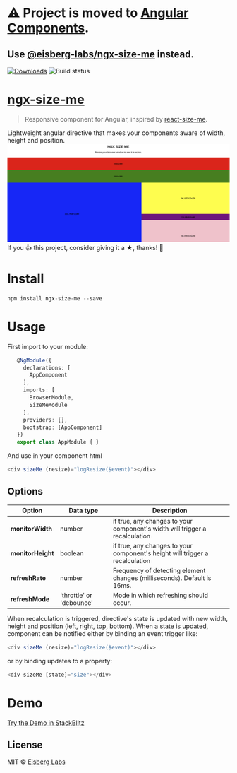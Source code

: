 # ⚠ Project is moved to [Angular Components](https://github.com/eisberg-labs/angular-components).
## Use [@eisberg-labs/ngx-size-me](https://www.npmjs.com/package/@eisberg-labs/ngx-size-me) instead.

[![Downloads](http://img.shields.io/npm/dm/ngx-size-me.svg)](https://npmjs.org/package/ngx-size-me)
![Build status](https://github.com/eisberg-labs/ngx-size-me/actions/workflows/ci.yml/badge.svg)
# [ngx-size-me](https://github.com/eisberg-labs/ngx-size-me)
>Responsive component for Angular, inspired by [react-size-me](https://github.com/ctrlplusb/react-size-me).

Lightweight angular directive that makes your components aware of width, height and position.
![Example](docs/thumbnail.png)
If you 👍 this project, consider giving it a ★, thanks! 🙌
# Install

```javascript
npm install ngx-size-me --save

```
# Usage
First import to your module:
```typescript
   @NgModule({
     declarations: [
       AppComponent
     ],
     imports: [
       BrowserModule,
       SizeMeModule
     ],
     providers: [],
     bootstrap: [AppComponent]
   })
   export class AppModule { }

```
And use in your component html
```typescript
<div sizeMe (resize)="logResize($event)"></div>

```
## Options
Option | Data type | Description
-------|-----------|------------
**monitorWidth** | number | if true, any changes to your component's width will trigger a recalculation
**monitorHeight** | boolean | if true, any changes to your component's height will trigger a recalculation
**refreshRate** | number | Frequency of detecting element changes (milliseconds). Default is 16ms.
**refreshMode** | 'throttle' or 'debounce' | Mode in which refreshing should occur.

When recalculation is triggered, directive's state is updated with new width, height and position (left, right, top, bottom).
When a state is updated, component can be notified either by binding an event trigger like:
```typescript
<div sizeMe (resize)="logResize($event)"></div>

```
or by binding updates to a property:
```typescript
<div sizeMe [state]="size"></div>
```

# Demo

[Try the Demo in StackBlitz](https://stackblitz.com/edit/ngx-size-me-demo)

## License

MIT © [Eisberg Labs](https://www.eisberg-labs.com)


[npm-image]: https://badge.fury.io/js/ngx-size-me.svg
[npm-url]: https://npmjs.org/package/ngx-size-me
[travis-image]: https://travis-ci.com/eisberg-labs/ngx-size-me.svg?branch=develop
[travis-url]: https://travis-ci.com/eisberg-labs/ngx-size-me?branch=develop
[daviddm-image]: https://david-dm.org/eisberg-labs/ngx-size-me.svg?theme=shields.io&path=projects/ngx-size-me
[daviddm-url]: https://david-dm.org/eisberg-labs/ngx-size-me?path=projects/ngx-size-me
